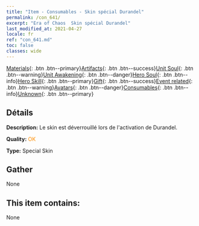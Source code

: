 ```yaml
---
title: "Item - Consumables - Skin spécial Durandel"
permalink: /con_641/
excerpt: "Era of Chaos  Skin spécial Durandel"
last_modified_at: 2021-04-27
locale: fr
ref: "con_641.md"
toc: false
classes: wide
---
```

 [Materials](/ItemsFR/){: .btn .btn--primary}[Artifacts](/ItemsFR/Artifacts/){: .btn .btn--success}[Unit Soul](/ItemsFR/UnitSoul/){: .btn .btn--warning}[Unit Awakening](/ItemsFR/UnitAwakening/){: .btn .btn--danger}[Hero Soul](/ItemsFR/HeroSoul/){: .btn .btn--info}[Hero Skill](/ItemsFR/HeroSkill/){: .btn .btn--primary}[Gift](/ItemsFR/Gift/){: .btn .btn--success}[Event related](/ItemsFR/Events/){: .btn .btn--warning}[Avatars](/ItemsFR/Avatars/){: .btn .btn--danger}[Consumables](/ItemsFR/Consumables/){: .btn .btn--info}[Unknown](/ItemsFR/Unknown/){: .btn .btn--primary}

## Détails
 **Description:** Le skin est déverrouillé lors de l'activation de Durandel.

 **Quality:** <span style="color: #FF8C00">OK</span>

 **Type:** Special Skin

## Gather

  None

## This item contains:

  None

